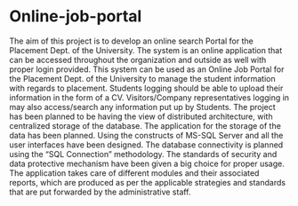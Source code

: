 # Online-job-portal
The aim of this project is to develop an online search Portal for the Placement Dept. of the University. The system is an online application that can be accessed throughout the organization and outside as well with proper login provided. This system can be used as an Online Job Portal for the Placement Dept. of the University to manage the student information with regards to placement. Students logging should be able to upload their information in the form of a CV. Visitors/Company representatives logging in may also access/search any information put up by Students. The project has been planned to be having the view of distributed architecture, with centralized storage of the database. The application for the storage of the data has been planned. Using the constructs of MS-SQL Server and all the user interfaces have been designed. The database connectivity is planned using the “SQL Connection” methodology. The standards of security and data protective mechanism have been given a big choice for proper usage. The application takes care of different modules and their associated reports, which are produced as per the applicable strategies and standards that are put forwarded by the administrative staff.
